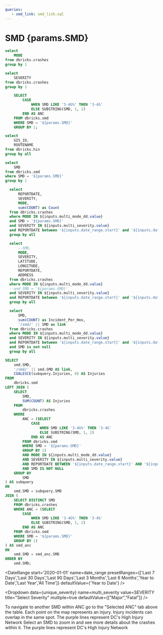 ```yaml
---
queries:
   - smd_link: smd_link.sql
---
```


# SMD {params.SMD}

```sql unique_mode
select 
    MODE
from dbricks.crashes
group by 1
```

```sql unique_severity
select 
    SEVERITY
from dbricks.crashes
group by 1
```

```sql unique_anc
    SELECT 
        CASE 
            WHEN SMD LIKE '3-4G%' THEN '3-4G'
            ELSE SUBSTRING(SMD, 1, 2)
        END AS ANC
    FROM dbricks.smd
    WHERE SMD = '${params.SMD}'
    GROUP BY 1;
```

```sql unique_hin
select 
    GIS_ID,
    ROUTENAME
from dbricks.hin
group by all
```

```sql unique_smd
select 
    SMD
from dbricks.smd
where SMD = '${params.SMD}'
group by 1
```

```sql table_query
  select
      REPORTDATE,
      SEVERITY,
      MODE,
      sum(COUNT) as Count
  from dbricks.crashes
  where MODE IN ${inputs.multi_mode_dd.value}
  and SMD = '${params.SMD}'
  and SEVERITY IN ${inputs.multi_severity.value}
  and REPORTDATE between '${inputs.date_range.start}' and '${inputs.date_range.end}'
  group by all
```

```sql incidents
  select
      --SMD,
      MODE,
      SEVERITY,
      LATITUDE,
      LONGITUDE,
      REPORTDATE,
      ADDRESS
  from dbricks.crashes
  where MODE IN ${inputs.multi_mode_dd.value}
  --and SMD = '${params.SMD}'
  and SEVERITY IN ${inputs.multi_severity.value}
  and REPORTDATE between '${inputs.date_range.start}' and '${inputs.date_range.end}'
  group by all
```

```sql smd_map
  select
      SMD,
      sum(COUNT) as Incident_Per_Hex,
      '/smd/' || SMD as link
  from dbricks.crashes
  where MODE IN ${inputs.multi_mode_dd.value}
  and SEVERITY IN ${inputs.multi_severity.value}
  and REPORTDATE between '${inputs.date_range.start}' and '${inputs.date_range.end}'
  and SMD is not null
  group by all
```

```sql anc_map
SELECT 
    smd.SMD,
    '/smd/' || smd.SMD AS link,
    COALESCE(subquery.Injuries, 0) AS Injuries
FROM 
    dbricks.smd
LEFT JOIN (
    SELECT
        SMD,
        SUM(COUNT) AS Injuries
    FROM 
        dbricks.crashes
    WHERE 
        ANC = (SELECT 
            CASE 
                WHEN SMD LIKE '3-4G%' THEN '3-4G'
                ELSE SUBSTRING(SMD, 1, 2)
            END AS ANC
        FROM dbricks.smd
        WHERE SMD = '${params.SMD}'
        GROUP BY 1)
        AND MODE IN ${inputs.multi_mode_dd.value}
        AND SEVERITY IN ${inputs.multi_severity.value}
        AND REPORTDATE BETWEEN '${inputs.date_range.start}' AND '${inputs.date_range.end}'
        AND SMD IS NOT NULL
    GROUP BY 
        SMD
) AS subquery
ON 
    smd.SMD = subquery.SMD
JOIN (
    SELECT DISTINCT SMD
    FROM dbricks.crashes
    WHERE ANC = (SELECT 
        CASE 
            WHEN SMD LIKE '3-4G%' THEN '3-4G'
            ELSE SUBSTRING(SMD, 1, 2)
        END AS ANC
    FROM dbricks.smd
    WHERE SMD = '${params.SMD}'
    GROUP BY 1)
) AS smd_anc
ON 
    smd.SMD = smd_anc.SMD
ORDER BY 
    smd.SMD;
```

<DateRange
  start='2020-01-01'
  name=date_range
  presetRanges={['Last 7 Days','Last 30 Days','Last 90 Days','Last 3 Months','Last 6 Months','Year to Date','Last Year','All Time']}
  defaultValue={'Year to Date'}
/>

<Dropdown
    data={unique_severity} 
    name=multi_severity
    value=SEVERITY
    title="Select Severity"
    multiple=true
    defaultValue={["Major","Fatal"]}
/>

<Dropdown
    data={unique_mode} 
    name=multi_mode_dd
    value=MODE
    title="Select Mode"
    multiple=true
    selectAllByDefault=true
    description="*Only fatal"
/>

<Tabs fullWidth=true>
    <Tab label="Selected SMD">
        <Note>
            To navigate to another SMD within ANC <Value data={unique_anc} column="ANC"/> go to the "Selected ANC" tab above the table.
        </Note>
        <DataTable data={table_query} sort="REPORTDATE desc" totalRow=true rows=5 subtitle='Injury Table' rowShading=true>
          <Column id=REPORTDATE title='Date' fmt='mm/dd/yy hh:mm' totalAgg="Total"/>
          <Column id=SEVERITY totalAgg="-"/>
          <Column id=MODE totalAgg='{inputs.multi_mode}'/>
          <Column id=Count totalAgg=sum/>
        </DataTable>
        <Note>
        Each point on the map represents an injury. Injury incidents can overlap in the same spot.
        </Note>
        <BaseMap
          height=500
          startingZoom=15
        >
          <Points data={incidents} lat=LATITUDE long=LONGITUDE value=SEVERITY pointName=MODE opacity=1 colorPalette={['#fcbf49','#f77f00','#d62828']} ignoreZoom=true
            tooltip={[
                {id:'MODE', showColumnName:false, fmt:'id', valueClass:'text-l font-semibold'},
                {id:'REPORTDATE', showColumnName:false, fmt:'mm/dd/yy hh:mm'},
                {id:'ADDRESS', showColumnName:false, fmt:'id'}
            ]}/>
          <Areas data={unique_hin} geoJsonUrl='/High_Injury_Network.geojson' geoId=GIS_ID areaCol=GIS_ID borderColor=#9d00ff color=#1C00ff00/ borderWidth=1.5 ignoreZoom=true
          tooltip={[
                {id: 'ROUTENAME'}
            ]}
          />
          <Areas data={unique_smd} geoJsonUrl='/smd_2023.geojson' geoId=SMD areaCol=SMD min=0 borderColor=#000000 color=#1C00ff00 borderWidth=1.75/>
        </BaseMap>
        <Note>
        The purple lines represent DC's High Injury Network
        </Note>
    </Tab>
    <Tab label="Selected ANC">
        <Note>
            Select an SMD to zoom in and see more details about the crashes within it.
        </Note>
        <BaseMap
            height=500
            startingZoom=14
        >
        <Areas data={unique_hin} geoJsonUrl='/High_Injury_Network.geojson' geoId=GIS_ID areaCol=GIS_ID borderColor=#9d00ff color=#1C00ff00 ignoreZoom=true borderWidth=1.5
            tooltip={[
                {id: 'ROUTENAME'}
            ]}
        />
        <Areas data={anc_map} height=650 startingZoom=13 geoJsonUrl='/smd_2023.geojson' geoId=SMD areaCol=SMD value=Injuries min=0 borderWidth=1.5 borderColor='#A9A9A9' link=link
        />
        </BaseMap>
        <Note>
            The purple lines represent DC's High Injury Network
        </Note>
    </Tab>
</Tabs>
